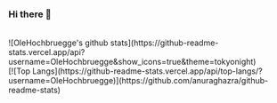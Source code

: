 ### Hi there 👋


<br/>
![OleHochbruegge's github stats](https://github-readme-stats.vercel.app/api?username=OleHochbruegge&show_icons=true&theme=tokyonight)
<br/>
[![Top Langs](https://github-readme-stats.vercel.app/api/top-langs/?username=OleHochbruegge)](https://github.com/anuraghazra/github-readme-stats)



<!--
**OleHochbruegge/OleHochbruegge** is a ✨ _special_ ✨ repository because its `README.md` (this file) appears on your GitHub profile.

Here are some ideas to get you started:

- 🔭 I’m currently working on ...
- 🌱 I’m currently learning ...
- 👯 I’m looking to collaborate on ...
- 🤔 I’m looking for help with ...
- 💬 Ask me about ...
- 📫 How to reach me: ...
- 😄 Pronouns: ...
- ⚡ Fun fact: ...
-->
